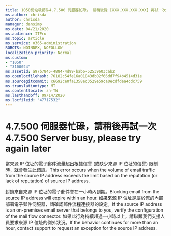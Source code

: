 ```yaml
---
title: 1050反垃圾郵件4.7.500 伺服器忙碌。 請稍後從 [XXX.XXX.XXX.XXX] 再試一次。
ms.author: chrisda
author: chrisda
manager: dansimp
ms.date: 04/21/2020
ms.audience: ITPro
ms.topic: article
ms.service: o365-administration
ROBOTS: NOINDEX, NOFOLLOW
localization_priority: Normal
ms.custom:
- "1050"
- "3100024"
ms.assetid: a97b7845-4884-4d99-bab6-52539603cab2
ms.openlocfilehash: 76182c54fe16a01843db02f66dd7f94b4514d31e
ms.sourcegitcommit: c6692ce0fa1358ec3529e59ca0ecdfdea4cdc759
ms.translationtype: MT
ms.contentlocale: zh-TW
ms.lasthandoff: 09/14/2020
ms.locfileid: "47717532"
---
```

# <a name="47500-server-busy-please-try-again-later"></a><span data-ttu-id="54ef1-103">4.7.500 伺服器忙碌，請稍後再試一次</span><span class="sxs-lookup"><span data-stu-id="54ef1-103">4.7.500 Server busy, please try again later</span></span>

<span data-ttu-id="54ef1-104">當來源 IP 位址的電子郵件流量超出根據信譽 (或缺少來源 IP 位址的信譽) 限制時，就會發生此錯誤。</span><span class="sxs-lookup"><span data-stu-id="54ef1-104">This error occurs when the volume of email traffic from the source IP address exceeds the limit based on the reputation (or lack of reputation) of source IP address.</span></span>

<span data-ttu-id="54ef1-105">封鎖來自來源 IP 位址的電子郵件會在一小時內到期。</span><span class="sxs-lookup"><span data-stu-id="54ef1-105">Blocking email from the source IP address will expire within an hour.</span></span> <span data-ttu-id="54ef1-106">如果來源 IP 位址是屬於您的內部部署電子郵件伺服器，請確認郵件流程連接器的設定。</span><span class="sxs-lookup"><span data-stu-id="54ef1-106">If the source IP address is an on-premises email server that belongs to you, verify the configuration of the mail flow connector.</span></span> <span data-ttu-id="54ef1-107">如果此行為持續超過一小時以上，請聯繫我們支援人員要求來源 IP 位址的例外狀況。</span><span class="sxs-lookup"><span data-stu-id="54ef1-107">If the behavior continues for more than an hour, contact support to request an exception for the source IP address.</span></span>
